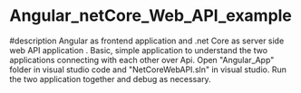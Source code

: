# Angular_netCore_Web_API_example

#description
Angular as frontend application and .net Core as server side web API application .
Basic, simple application to understand the two applications connecting with each other over Api.
Open "Angular_App" folder in visual studio code and "NetCoreWebAPI.sln" in visual studio. Run the two application together and debug as necessary.
